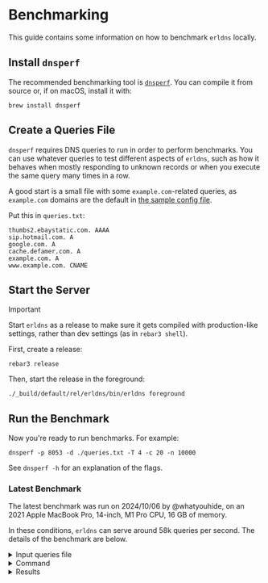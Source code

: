# Benchmarking

This guide contains some information on how to benchmark `erldns` locally.

## Install `dnsperf`

The recommended benchmarking tool is [`dnsperf`](https://github.com/DNS-OARC/dnsperf). You can compile it from source or, if on macOS, install it with:

```shell
brew install dnsperf
```

## Create a Queries File

`dnsperf` requires DNS queries to run in order to perform benchmarks. You can use whatever queries to test different aspects of `erldns`, such as how it behaves when mostly responding to unknown records or when you execute the same query many times in a row.

A good start is a small file with some `example.com`-related queries, as `example.com` domains are the default in [the sample config file](./erldns.example.config).

Put this in `queries.txt`:

```text
thumbs2.ebaystatic.com. AAAA
sip.hotmail.com. A
google.com. A
cache.defamer.com. A
example.com. A
www.example.com. CNAME
```

## Start the Server

> [!IMPORTANT]
> Start `erldns` as a release to make sure it gets compiled with production-like settings, rather than dev settings (as in `rebar3 shell`).

First, create a release:

```shell
rebar3 release
```

Then, start the release in the foreground:

```shell
./_build/default/rel/erldns/bin/erldns foreground
```

## Run the Benchmark

Now you're ready to run benchmarks. For example:

```shell
dnsperf -p 8053 -d ./queries.txt -T 4 -c 20 -n 10000
```

See `dnsperf -h` for an explanation of the flags.

### Latest Benchmark

The latest benchmark was run on 2024/10/06 by @whatyouhide, on an 2021 Apple MacBook Pro, 14-inch, M1 Pro CPU, 16 GB of memory.

In these conditions, `erldns` can serve around 58k queries per second. The details of the benchmark are below.

<details>
<summary>Input queries file</summary>

```text
thumbs2.ebaystatic.com. AAAA
sip.hotmail.com. A
google.com. A
cache.defamer.com. A
example.com. A
www.example.com. CNAME
```

</details>

<details>
<summary>Command</summary>

```shell
dnsperf -p 8053 -d ./queries.txt -T 4 -c 20 -n 10000
```

</details>

<details>
<summary>Results</summary>

```text
DNS Performance Testing Tool
Version 2.14.0

[Status] Command line: dnsperf -p 8053 -d ./queries.txt -T 4 -c 20 -n 10000
[Status] Sending queries (to 127.0.0.1:8053)
[Status] Started at: Sun Oct  6 15:05:52 2024
[Status] Stopping after 10000 runs through file
[Status] Testing complete (end of file)

Statistics:

  Queries sent:         60000
  Queries completed:    60000 (100.00%)
  Queries lost:         0 (0.00%)

  Response codes:       NOERROR 20000 (33.33%), REFUSED 40000 (66.67%)
  Average packet size:  request 33, response 38
  Run time (s):         1.029389
  Queries per second:   58287.003261

  Average Latency (s):  0.001682 (min 0.000085, max 0.006491)
  Latency StdDev (s):   0.001155
```

</details>
